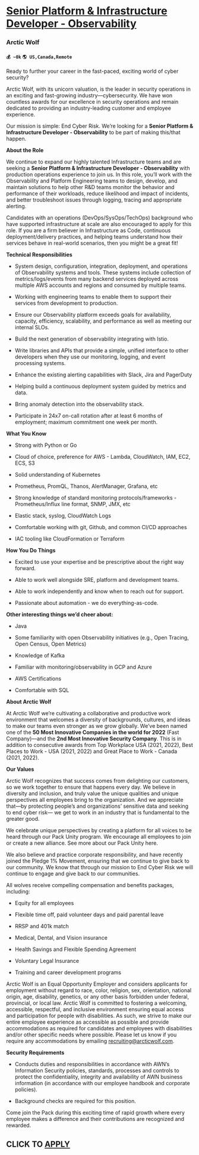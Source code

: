 # [Senior Platform & Infrastructure Developer - Observability](https://www.remotewlb.com/apply/senior-platform-infrastructure-developer-observability)  
### Arctic Wolf  
#### `💰 ~0k` `🌎 US,Canada,Remote`  

Ready to further your career in the fast-paced, exciting world of cyber security?

Arctic Wolf, with its unicorn valuation, is the leader in security operations in an exciting and fast-growing industry—cybersecurity. We have won countless awards for our excellence in security operations and remain dedicated to providing an industry-leading customer and employee experience.

Our mission is simple: End Cyber Risk. We’re looking for a **Senior Platform & Infrastructure Developer - Observability** to be part of making this/that happen.

**About the Role**

We continue to expand our highly talented Infrastructure teams and are seeking a **Senior Platform & Infrastructure Developer - Observability** with production operations experience to join us. In this role, you’ll work with the Observability and Platform Engineering teams to design, develop, and maintain solutions to help other R&D teams monitor the behavior and performance of their workloads, reduce likelihood and impact of incidents, and better troubleshoot issues through logging, tracing and appropriate alerting.

Candidates with an operations (DevOps/SysOps/TechOps) background who have supported infrastructure at scale are also encouraged to apply for this role. If you are a firm believer in Infrastructure as Code, continuous deployment/delivery practices, and helping teams understand how their services behave in real-world scenarios, then you might be a great fit!

 **Technical Responsibilities**

  * System design, configuration, integration, deployment, and operations of Observability systems and tools. These systems include collection of metrics/logs/events from many backend services deployed across multiple AWS accounts and regions and consumed by multiple teams.

  * Working with engineering teams to enable them to support their services from development to production.

  * Ensure our Observability platform exceeds goals for availability, capacity, efficiency, scalability, and performance as well as meeting our internal SLOs.

  * Build the next generation of observability integrating with Istio.

  * Write libraries and APIs that provide a simple, unified interface to other developers when they use our monitoring, logging, and event processing systems.

  * Enhance the existing alerting capabilities with Slack, Jira and PagerDuty

  * Helping build a continuous deployment system guided by metrics and data.

  * Bring anomaly detection into the observability stack.

  * Participate in 24x7 on-call rotation after at least 6 months of employment; maximum commitment one week per month.

 **What You Know**

  * Strong with Python or Go

  * Cloud of choice, preference for AWS - Lambda, CloudWatch, IAM, EC2, ECS, S3

  * Solid understanding of Kubernetes

  * Prometheus, PromQL, Thanos, AlertManager, Grafana, etc

  * Strong knowledge of standard monitoring protocols/frameworks - Prometheus/Influx line format, SNMP, JMX, etc

  * Elastic stack, syslog, CloudWatch Logs

  * Comfortable working with git, Github, and common CI/CD approaches

  * IAC tooling like CloudFormation or Terraform

 **How You Do Things**

  * Excited to use your expertise and be prescriptive about the right way forward.

  * Able to work well alongside SRE, platform and development teams.

  * Able to work independently and know when to reach out for support.

  * Passionate about automation - we do everything-as-code.

 **Other interesting things we’d cheer about:**

  * Java

  * Some familiarity with open Observability initiatives (e.g., Open Tracing, Open Census, Open Metrics)

  * Knowledge of Kafka

  * Familiar with monitoring/observability in GCP and Azure

  * AWS Certifications

  * Comfortable with SQL

 **About Arctic Wolf**

At Arctic Wolf we’re cultivating a collaborative and productive work environment that welcomes a diversity of backgrounds, cultures, and ideas to make our teams even stronger as we grow globally. We’ve been named one of the **50 Most Innovative Companies in the world for 2022** (Fast Company)—and the **2nd Most Innovative Security Company**. This is in addition to consecutive awards from Top Workplace USA (2021, 2022), Best Places to Work - USA (2021, 2022) and Great Place to Work - Canada (2021, 2022).

**Our Values**

Arctic Wolf recognizes that success comes from delighting our customers, so we work together to ensure that happens every day. We believe in diversity and inclusion, and truly value the unique qualities and unique perspectives all employees bring to the organization. And we appreciate that—by protecting people’s and organizations’ sensitive data and seeking to end cyber risk— we get to work in an industry that is fundamental to the greater good.

We celebrate unique perspectives by creating a platform for all voices to be heard through our Pack Unity program. We encourage all employees to join or create a new alliance. See more about our Pack Unity here.

We also believe and practice corporate responsibility, and have recently joined the Pledge 1% Movement, ensuring that we continue to give back to our community. We know that through our mission to End Cyber Risk we will continue to engage and give back to our communities.

All wolves receive compelling compensation and benefits packages, including:

  * Equity for all employees 

  * Flexible time off, paid volunteer days and paid parental leave 

  * RRSP and 401k match

  * Medical, Dental, and Vision insurance

  * Health Savings and Flexible Spending Agreement

  * Voluntary Legal Insurance

  * Training and career development programs 

  
Arctic Wolf is an Equal Opportunity Employer and considers applicants for employment without regard to race, color, religion, sex, orientation, national origin, age, disability, genetics, or any other basis forbidden under federal, provincial, or local law. Arctic Wolf is committed to fostering a welcoming, accessible, respectful, and inclusive environment ensuring equal access and participation for people with disabilities. As such, we strive to make our entire employee experience as accessible as possible and provide accommodations as required for candidates and employees with disabilities and/or other specific needs where possible. Please let us know if you require any accommodations by emailing recruiting@arcticwolf.com.

**Security Requirements**

  * Conducts duties and responsibilities in accordance with AWN’s Information Security policies, standards, processes and controls to protect the confidentiality, integrity and availability of AWN business information (in accordance with our employee handbook and corporate policies).

  * Background checks are required for this position. 

Come join the Pack during this exciting time of rapid growth where every employee makes a difference and their contributions are recognized and rewarded.

  
## CLICK TO [APPLY](https://www.remotewlb.com/apply/senior-platform-infrastructure-developer-observability)


